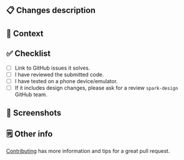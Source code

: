 ## 📋 Changes description
<!--- Describe your changes in detail -->

## 🤔 Context
<!--- Why is this change required? What problem does it solve? -->
<!--- If it is solving an issue… How can it be reproduced in order to compare between both behaviors? -->

## ✅ Checklist
<!--- Feel free to add other steps if needed -->
- [ ] Link to GitHub issues it solves. <!--- closes #1234 -->
- [ ] I have reviewed the submitted code.
- [ ] I have tested on a phone device/emulator.
- [ ] If it includes design changes, please ask for a review `spark-design` GitHub team.

## 📸 Screenshots
<!--- Put your screenshots here -->

## 🗒️ Other info
<!--- Feel free to add another major info here if needed -->
<!--- You can also remove this section -->

[Contributing](https://github.com/adevinta/spark-android/blob/main/docs/contributing.md) has more information and tips for a great pull request.
